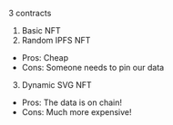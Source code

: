 3 contracts

1. Basic NFT
2. Random IPFS NFT

-   Pros: Cheap
-   Cons: Someone needs to pin our data

3. Dynamic SVG NFT

-   Pros: The data is on chain!
-   Cons: Much more expensive!
